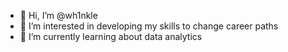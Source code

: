 - 👋 Hi, I’m @wh1nkle
- 👀 I’m interested in developing my skills to change career paths
- 🌱 I’m currently learning about data analytics
